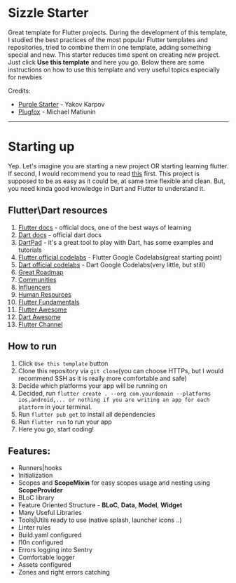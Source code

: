 # Sizzle Starter

Great template for Flutter projects. 
During the development of this template, I studied the best practices of the most popular Flutter templates and repositories, tried to combine them in one template, adding something special and new.
This starter reduces time spent on creating new project. Just click **Use this template** and here you go. 
Below there are some instructions on how to use this template and very useful topics especially for newbies

Credits:
- [Purple Starter](https://github.com/purplenoodlesoop/purple-starter) - Yakov Karpov
- [Plugfox](https://github.com/PlugFox) - Michael Matiunin

---
# Starting up

Yep. Let's imagine you are starting a new project OR starting learning flutter.
If second, I would recommend you to read [this](https://flutter.dev/docs) first.
This project is supposed to be as easy as it could be, at same time flexible 
and clean. But, you need kinda good knowledge in Dart and Flutter to understand it.

## Flutter\Dart resources
1. [Flutter docs](https://flutter.dev/docs) - official docs, one of the best ways of learning
2. [Dart docs](https://dart.dev/guides) - official dart docs
3. [DartPad](https://dartpad.dev/) - it's a great tool to play with Dart, has some examples and tutorials
4. [Flutter official codelabs](https://flutter.dev/docs/codelabs) - Flutter Google Codelabs(great starting point)
5. [Dart official codelabs](https://dart.dev/codelabs) - Dart Google Codelabs(very little, but still)
6. [Great Roadmap](https://plugfox.dev/flutter-developer-roadmap/)
7. [Communities](https://plugfox.dev/communities/)
8. [Influencers](https://plugfox.dev/influencers/)
9. [Human Resources](https://plugfox.dev/hr/)
10. [Flutter Fundamentals](https://plugfox.dev/flutter-fundamentals/)
11. [Flutter Awesome](https://github.com/Solido/awesome-flutter)
12. [Dart Awesome](https://github.com/yissachar/awesome-dart)
13. [Flutter Channel](https://www.youtube.com/@flutterdev)

## How to run
1. Click `Use this template` button
2. Clone this repository via `git clone`(you can choose HTTPs, but I would recommend SSH as it is really more comfortable and safe)
3. Decide which platforms your app will be running on
4. Decided, run `flutter create . --org com.yourdomain --platforms ios,android,... or nothing if you are writing an app for each platform` in your terminal.
5. Run `flutter pub get` to install all dependencies
6. Run `flutter run` to run your app
7. Here you go, start coding!

## Features:

- Runners|hooks
- Initialization
- Scopes and **ScopeMixin** for easy scopes usage and nesting using **ScopeProvider**
- BLoC library
- Feature Oriented Structure - **BLoC**, **Data**, **Model**, **Widget**
- Many Useful Libraries
- Tools|Utils ready to use (native splash, launcher icons ..)
- Linter rules
- Build.yaml configured
- l10n configured
- Errors logging into Sentry
- Comfortable logger
- Assets configured
- Zones and right errors catching
